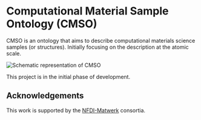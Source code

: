 # Computational Material Sample Ontology (CMSO)
CMSO is an ontology that aims to describe computational materials science samples (or structures). Initially focusing on the description at the atomic scale.

![Schematic representation of CMSO](images/cmso.png)

This project is in the initial phase of development. 

## Acknowledgements

This work is supported by the [NFDI-Matwerk](https://nfdi-matwerk.de/) consortia.
